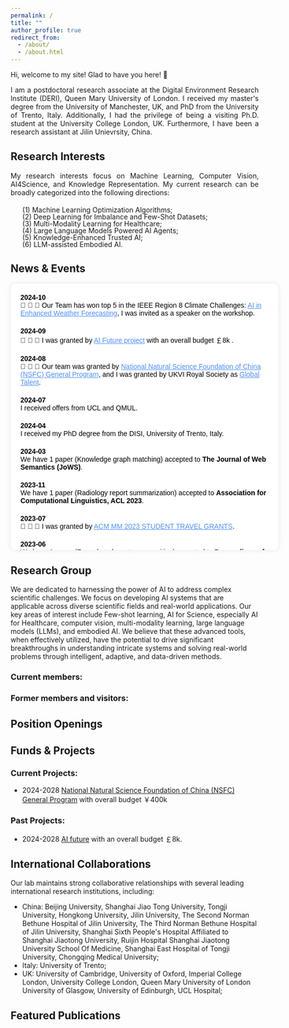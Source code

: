 ```yaml
---
permalink: /
title: ""
author_profile: true
redirect_from: 
  - /about/
  - /about.html
---
```


<!-- **Daqian Shi** -->

Hi, welcome to my site! Glad to have you here! 👋

<div style="width: 100%; text-align: justify; margin-bottom: 20px;">
I am a postdoctoral research associate at the Digital Environment Research Institute (DERI), Queen Mary University of London. I received my master's degree from the University of Manchester, UK, and PhD from the University of Trento, Italy. Additionally, I had the privilege of being a visiting Ph.D. student at the University College London, UK. Furthermore, I have been a research assistant at Jilin Unievrsity, China. 
</div>

Research Interests
---------
<div style="width: 100%; text-align: justify; margin-bottom: 20px;">
  My research interests focus on Machine Learning, Computer Vision, AI4Science, and Knowledge Representation. My current research can be broadly categorized into the following directions:
  <!-- My research interests focus on <strong>Machine Learning</strong>, <strong>Computer Vision</strong>, <strong>AI4Science</strong>, and <strong>Knowledge Representation</strong>. My current research can be broadly categorized into the following directions: -->

</div>


<ol style="list-style-type: none; margin-top: 10px; line-height: 1;">
  <li>(1) Machine Learning Optimization Algorithms;</li>
  <li>(2) Deep Learning for Imbalance and Few-Shot Datasets;</li>
  <li>(3) Multi-Modality Learning for Healthcare;</li>
  <li>(4) Large Language Models Powered AI Agents;</li>
  <li>(5) Knowledge-Enhanced Trusted AI;</li>
  <li>(6) LLM-assisted Embodied AI.</li>
</ol>


News & Events
--------

<div style="width: 100%; max-height: 500px; overflow-y: auto; padding: 20px; background-color: #ffffff; color: #000; border-radius: 10px; font-family: Arial, sans-serif; box-shadow: 0 0 10px rgba(0, 0, 0, 0.1);">

<!-- <a href="" style="color: #4f8ef7;"> </a>-->

<div style="margin-bottom: 20px;">
  <strong>2024-10</strong><br>
  🎉 🎉 🎉 Our Team has won top 5 in the IEEE Region 8 Climate Challenges: <a href="https://www.ieee-ukandireland.org/ieee-region-8-climate-challenges-ai-in-enhanced-weather-forecasting-hackathon/#:~:text=We%20are%20excited%20to%20invite,of%20short%2Dterm%20weather%20forecasts." style="color: #4f8ef7;">AI in Enhanced Weather Forecasting</a>, I was invited as a speaker on the workshop.
</div>

<div style="margin-bottom: 20px;">
  <strong>2024-09</strong><br>
  🎉 🎉 🎉 I was granted by <a href="https://www.great.gov.uk/campaign-site/ai-futures/#:~:text=The%20UK%20Government's%20AI%20Futures,the%20UK's%20thriving%20AI%20ecosystem." style="color: #4f8ef7;">AI Future project</a> with an overall budget ￡8k . 
</div>

<div style="margin-bottom: 20px;">
  <strong>2024-08</strong><br>
  🎉 🎉 🎉 Our team was granted by <a href="https://www.nsfc.gov.cn/publish/portal0/tab1417/" style="color: #4f8ef7;">National Natural Science Foundation of China (NSFC) General Program</a>, and I was granted by UKVI Royal Society as <a href="https://www.gov.uk/global-talent" style="color: #4f8ef7;">Global Talent</a>. 
</div>

<div style="margin-bottom: 20px;">
  <strong>2024-07</strong><br>
  I received offers from UCL and QMUL.
</div>

<div style="margin-bottom: 20px;">
  <strong>2024-04</strong><br>
  I received my PhD degree from the DISI, University of Trento, Italy.
</div>

<div style="margin-bottom: 20px;">
  <strong>2024-03</strong><br>
  We have 1 paper (Knowledge graph matching) accepted to <strong>The Journal of Web Semantics (JoWS)</strong>.
</div>

<div style="margin-bottom: 20px;">
  <strong>2023-11</strong><br>
  We have 1 paper (Radiology report summarization) accepted to <strong>Association for Computational Linguistics, ACL 2023</strong>.
</div>

<div style="margin-bottom: 20px;">
  <strong>2023-07</strong><br>
  🎉 🎉 🎉 I was granted by <a href="https://www.acmmm2023.org/student-travel-grants/#:~:text=Students%20must%20apply%20for%20a,for%20a%20SIGMM%20travel%20award." style="color: #4f8ef7;">ACM MM 2023 STUDENT TRAVEL GRANTS</a>. 
</div>

<div style="margin-bottom: 20px;">
  <strong>2023-06</strong><br>
  We have 1 paper (Zero-shot character recognition) accepted to <strong>Proceedings of the 31th ACM International Conference on Multimedia, ACM MM 2023</strong>.
</div>


<div style="margin-bottom: 20px;">
  <strong>2023-06</strong><br>
  We have 1 paper (Knowledge graph matching) accepted to <strong>Proceeding of the 13th international conference on formal ontology in information systems, FOIS 2023</strong>.
</div>

<div style="margin-bottom: 20px;">
  <strong>2023-05</strong><br>
  🎉 🎉 🎉 I was granted by <a href="https://ijcai-23.org/ijcai-aij-2023-travel-and-accessibility-grant-program/#:~:text=Application%20Procedure&text=Applicants%20must%20submit%20the%20IJCAI,(before%20early%20registration%20deadline)." style="color: #4f8ef7;">IJCAI-AIJ 2023 Travel and Accessibility Grant Program</a>. 
</div>

<div style="margin-bottom: 20px;">
  <strong>2023-04</strong><br>
  We have 1 paper (Zero-shot character recognition) accepted to <strong>Proceedings of the Thirty-Second International Joint Conference on Artificial Intelligence, IJCAI 2023</strong>.
</div>

<div style="margin-bottom: 20px;">
  <strong>2023-02</strong><br>
  🎉 🎉 🎉 We have 1 paper (Long-tailed visual recognition) accepted to <strong>Proceedings of the IEEE/CVF conference on computer vision and pattern recognition, CVPR 2022</strong>.
</div>

<div style="margin-bottom: 20px;">
  <strong>2022-11</strong><br>
  We have 1 paper (Contrastive learning for argument pair identification) accepted to <strong>Conference on Empirical Methods in Natural Language Processing, EMNLP 2022</strong>.
</div>

<div style="margin-bottom: 20px;">
  <strong>2022-08</strong><br>
  🎉 🎉 🎉 I received an offer from Institute of Health Informatics (IHI), UCL.
</div>

<div style="margin-bottom: 20px;">
  <strong>2022-07</strong><br>
  🎉 🎉 🎉 We have 2 papers (Historical character image denoising & Character image classification) accepted to <strong>ACM international conference on multimedia, ACM MM 2022</strong>.
</div>

<div style="margin-bottom: 20px;">
  <strong>2022-03</strong><br>
  We have 1 paper (Historical character classification) accepted to <strong>Association for Computational Linguistics, ACL 2022</strong>.
</div>

<div style="margin-bottom: 20px;">
  <strong>2021-09</strong><br>
  We have 1 paper (Few-shot remote sensing scene classification) accepted to <strong>IEEE Transactions on Geoscience and Remote Sensing Journal (TGRS)</strong>.
</div>


<div style="margin-bottom: 20px;">
  <strong>2021-07</strong><br>
  We have 1 paper (Knowledge graph matching) accepted to <strong>The 20th International Semantic Web Conference, ISWC 2021</strong>.
</div>

<div style="margin-bottom: 20px;">
  <strong>2020-02</strong><br>
  🎉 🎉 🎉 We have 1 paper (Knowledge-based learning path recommendation) accepted to <strong>Knowledge-Based Systems Journal (KBS)</strong>.
</div>

<div style="margin-bottom: 20px;">
  <strong>2018-09</strong><br>
🎉 🎉 🎉 I received an offer for a research assistant position at Jilin University.
</div>

<div style="margin-bottom: 20px;">
  <strong>2018-09</strong><br>
🎉 🎉 🎉 I finished my Master's degree from the Unievrsity of Manchester with a Distinction (top 5%).
</div>


</div>

Research Group
------------------
We are dedicated to harnessing the power of AI to address complex scientific challenges. We focus on developing AI systems that are applicable across diverse scientific fields and real-world applications. Our key areas of interest include Few-shot learning, AI for Science, especially AI for Healthcare, computer vision, multi-modality learning, large language models (LLMs), and embodied AI. We believe that these advanced tools, when effectively utilized, have the potential to drive significant breakthroughs in understanding intricate systems and solving real-world problems through intelligent, adaptive, and data-driven methods.

### Current members:

### Former members and visitors:

Position Openings
------------------


Funds & Projects
---------


### Current Projects:

- 2024-2028 [National Natural Science Foundation of China (NSFC) General Program](https://www.nsfc.gov.cn/publish/portal0/tab1417/) with overall budget ￥400k



### Past Projects:

- 2024-2028 [AI future](https://www.great.gov.uk/campaign-site/ai-futures/#:~:text=The%20UK%20Government's%20AI%20Futures,the%20UK's%20thriving%20AI%20ecosystem.) with an overall budget ￡8k. 

International Collaborations
---------
Our lab maintains strong collaborative relationships with several leading international research institutions, including:
- China: Beijing University, Shanghai Jiao Tong University, Tongji University, Hongkong University, Jilin University, The Second Norman Bethune Hospital of Jilin University, The Third Norman Bethune Hospital of Jilin University, Shanghai Sixth People's Hospital Affiliated to Shanghai Jiaotong University, Ruijin Hospital Shanghai Jiaotong University School Of Medicine, Shanghai East Hospital of Tongji University, Chongqing Medical University;
- Italy: University of Trento;
- UK: University of Cambridge, University of Oxford, Imperial College London, University College London, Queen Mary University of London University of Glasgow, University of Edinburgh, UCL Hospital;


Featured Publications
---------

